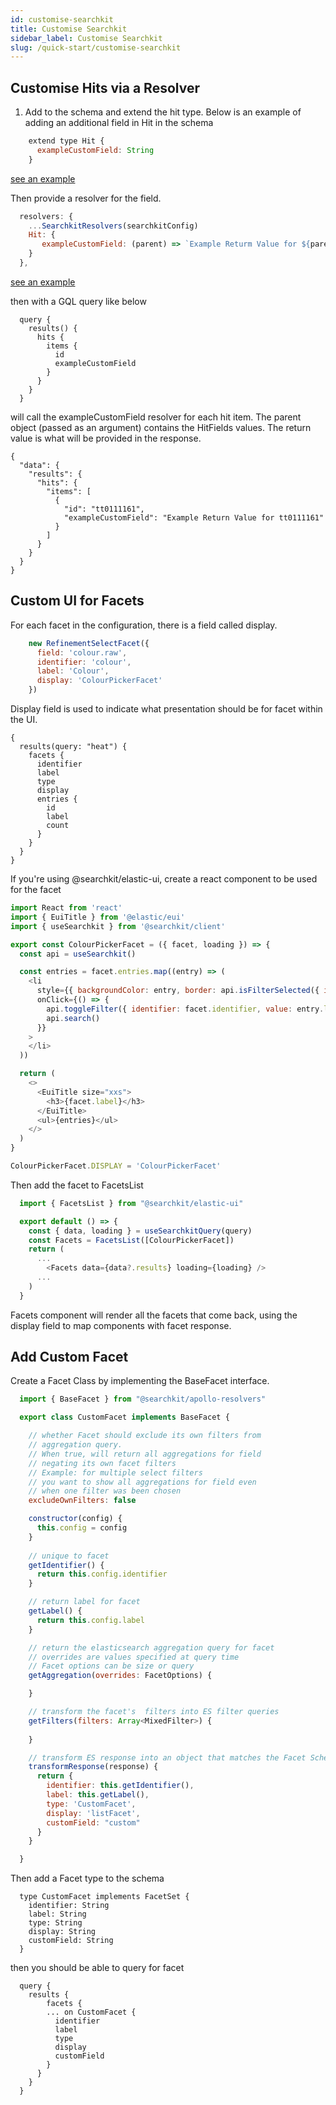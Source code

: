 ```yaml
---
id: customise-searchkit
title: Customise Searchkit
sidebar_label: Customise Searchkit
slug: /quick-start/customise-searchkit
---
```


## Customise Hits via a Resolver

1. Add to the schema and extend the hit type. Below is an example of adding an additional field in Hit in the schema

```javascript
    extend type Hit {
      exampleCustomField: String
    }
```

[see an example](https://github.com/searchkit/searchkit/blob/next/examples/next/pages/api/graphql.js#L79)

Then provide a resolver for the field. 

```javascript
  resolvers: {
    ...SearchkitResolvers(searchkitConfig)
    Hit: {
       exampleCustomField: (parent) => `Example Returm Value for ${parent.id}`
    }
  },
```

[see an example](https://github.com/searchkit/searchkit/blob/next/examples/next/pages/api/graphql.js#L96)

then with a GQL query like below

```gql
  query {
    results() {
      hits {
        items {
          id
          exampleCustomField
        }
      }
    } 
  }
```

will call the exampleCustomField resolver for each hit item. The parent object (passed as an argument) contains the HitFields values. The return value is what will be provided in the response.  

```
{
  "data": {
    "results": {
      "hits": {
        "items": [
          {
            "id": "tt0111161",
            "exampleCustomField": "Example Return Value for tt0111161"
          }
        ]
      }
    }
  }
}
```

## Custom UI for Facets
For each facet in the configuration, there is a field called display. 

```javascript
    new RefinementSelectFacet({
      field: 'colour.raw',
      identifier: 'colour',
      label: 'Colour',
      display: 'ColourPickerFacet'
    })
```

Display field is used to indicate what presentation should be for facet within the UI.  

```gql
{
  results(query: "heat") {
    facets {
      identifier
      label
      type
      display
      entries {
        id
        label
        count
      }
    }
  }
}
```

If you're using @searchkit/elastic-ui, create a react component to be used for the facet

```javascript
import React from 'react'
import { EuiTitle } from '@elastic/eui'
import { useSearchkit } from '@searchkit/client'

export const ColourPickerFacet = ({ facet, loading }) => {
  const api = useSearchkit()

  const entries = facet.entries.map((entry) => (
    <li
      style={{ backgroundColor: entry, border: api.isFilterSelected({ identifier: facet.identifier, value: entry.label }) ? '1px solid red' : none }}
      onClick={() => {
        api.toggleFilter({ identifier: facet.identifier, value: entry.label })
        api.search()
      }}
    >
    </li>
  ))

  return (
    <>
      <EuiTitle size="xxs">
        <h3>{facet.label}</h3>
      </EuiTitle>
      <ul>{entries}</ul>
    </>
  )
}

ColourPickerFacet.DISPLAY = 'ColourPickerFacet'

```

Then add the facet to FacetsList

```javascript
  import { FacetsList } from "@searchkit/elastic-ui" 

  export default () => {
    const { data, loading } = useSearchkitQuery(query)
    const Facets = FacetsList([ColourPickerFacet])
    return (
      ...
        <Facets data={data?.results} loading={loading} />
      ...
    )
  } 
```
Facets component will render all the facets that come back, using the display field to map components with facet response. 

## Add Custom Facet

Create a Facet Class by implementing the BaseFacet interface.

```javascript
  import { BaseFacet } from "@searchkit/apollo-resolvers"

  export class CustomFacet implements BaseFacet {

    // whether Facet should exclude its own filters from 
    // aggregation query. 
    // When true, will return all aggregations for field 
    // negating its own facet filters
    // Example: for multiple select filters
    // you want to show all aggregations for field even 
    // when one filter was been chosen 
    excludeOwnFilters: false

    constructor(config) {
      this.config = config
    }
    
    // unique to facet
    getIdentifier() {
      return this.config.identifier
    }

    // return label for facet
    getLabel() {
      return this.config.label
    }

    // return the elasticsearch aggregation query for facet
    // overrides are values specified at query time
    // Facet options can be size or query
    getAggregation(overrides: FacetOptions) {

    }

    // transform the facet's  filters into ES filter queries
    getFilters(filters: Array<MixedFilter>) {
      
    }

    // transform ES response into an object that matches the Facet Schema type 
    transformResponse(response) {
      return {
        identifier: this.getIdentifier(),
        label: this.getLabel(),
        type: 'CustomFacet',
        display: 'listFacet',
        customField: "custom"
      }
    }

  }
```

Then add a Facet type to the schema

```gql
  type CustomFacet implements FacetSet {
    identifier: String
    label: String
    type: String
    display: String
    customField: String
  }
```

then you should be able to query for facet

```gql
  query {
    results {
    	facets {
        ... on CustomFacet {
          identifier
          label
          type
          display
          customField
        }
      }
    } 
  }
```